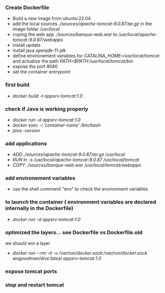 ### Create Dockerfile
* Build a new image from ubuntu:22.04
* add the local sources <em>./sources/apache-tomcat-9.0.87.tar.gz</em> in the image folder <em>/usr/local</em>
* coping the web app <em>./sources/banque-web.war</em> to <em>/usr/local/apache-tomcat-9.0.87/webapps</em>
* install update
* install java <em>openjdk-11-jdk</em>
* define environement variables for <em>CATALINA_HOME=/usr/local/tomcat</em> and actualize the path <em>PATH=$PATH:/usr/local/tomcat/bin</em>
* expose the port 8080
* set the container entrypoint

### first build
- <em>docker build -t appsrv-tomcat:1.0 .</em>

### check if Java is working properly
- <em>docker run -d appsrv-tomcat:1.0</em>
- <em>docker exec -i 'container-name' /bin/bash</em>
- <em>java -version</em>

### add applications
- <em>ADD ./sources/apache-tomcat-9.0.87.tar.gz /usr/local</em>
- <em>RUN ln -s /usr/local/apache-tomcat-9.0.87 /usr/local/tomcat</em>
- <em>COPY ./sources/banque-web.war /usr/local/tomcat/webapps</em>

### add environement variables
- use the shell command "env" to check the environment variables

### to launch the container ( environment variables are declared internally in the Dockerfile)
- <em>docker run -d appsrv-tomcat:1.0</em>

### optimized the layers... see Dockerfile vs Dockerfile.old
we should win a layer
- <em>docker run --rm -it -v /var/run/docker.sock:/var/run/docker.sock wagoodman/dive:latest appsrv-tomcat:1.0</em>

### expose tomcat ports

### stop and restart tomcat
